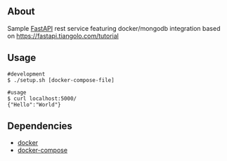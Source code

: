 About
-----

Sample [FastAPI](https://fastapi.tiangolo.com/) rest service featuring
docker/mongodb integration based on https://fastapi.tiangolo.com/tutorial

Usage
-----

    #development
    $ ./setup.sh [docker-compose-file]

    #usage
    $ curl localhost:5000/
    {"Hello":"World"}

Dependencies
------------

- [docker](https://www.docker.com/)
- [docker-compose](https://docs.docker.com/compose/)
